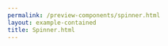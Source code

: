 ```yaml
--- 
permalink: /preview-components/spinner.html
layout: example-contained 
title: Spinner.html
---
```

<div class="spinner"></div>
